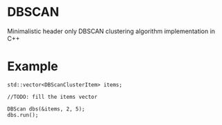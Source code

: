 # DBSCAN
Minimalistic header only DBSCAN clustering algorithm implementation in C++

# Example
	std::vector<DBScanClusterItem> items;
	
	//TODO: fill the items vector
	
	DBScan dbs(&items, 2, 5);
	dbs.run();
